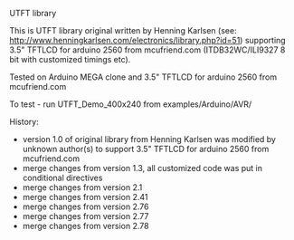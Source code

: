 UTFT library

This is UTFT library original written by Henning Karlsen (see: http://www.henningkarlsen.com/electronics/library.php?id=51) supporting 3.5" TFTLCD for arduino 2560 from mcufriend.com (ITDB32WC/ILI9327 8 bit with customized timings etc).

Tested on Arduino MEGA clone and 3.5" TFTLCD for arduino 2560 from mcufriend.com

To test - run UTFT_Demo_400x240 from examples/Arduino/AVR/

History:
* version 1.0 of original library from Henning Karlsen was modified by unknown author(s) to support 3.5" TFTLCD for arduino 2560 from mcufriend.com
* merge changes from version 1.3, all customized code was put in conditional directives
* merge changes from version 2.1
* merge changes from version 2.41
* merge changes from version 2.76
* merge changes from version 2.77
* merge changes from version 2.78